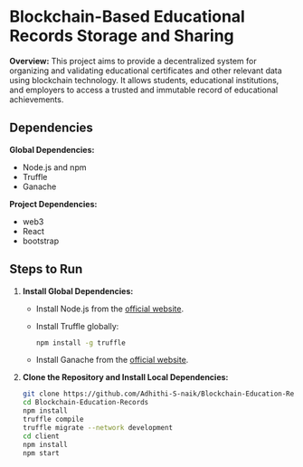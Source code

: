 # Blockchain-Based Educational Records Storage and Sharing
 **Overview:** 
 This project aims to provide a decentralized system for organizing and validating educational certificates and other relevant data using blockchain technology. It allows students, educational institutions, and employers to access a trusted and immutable record of educational achievements.

## Dependencies

**Global Dependencies:**

- Node.js and npm
- Truffle
- Ganache

**Project Dependencies:**

- web3
- React
- bootstrap

## Steps to Run

1. **Install Global Dependencies:**

   - Install Node.js from the [official website](https://nodejs.org/).
   - Install Truffle globally:

     ```bash
     npm install -g truffle
     ```

   - Install Ganache from the [official website](https://www.trufflesuite.com/ganache).

2. **Clone the Repository and Install Local Dependencies:**

   ```bash
   git clone https://github.com/Adhithi-S-naik/Blockchain-Education-Records.git
   cd Blockchain-Education-Records
   npm install
   truffle compile
   truffle migrate --network development
   cd client
   npm install
   npm start
